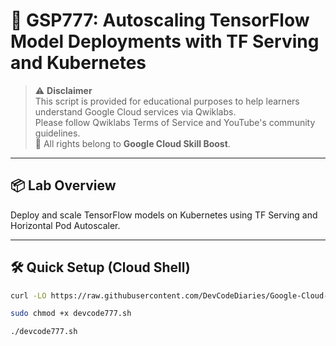 # 🚀 GSP777: Autoscaling TensorFlow Model Deployments with TF Serving and Kubernetes

> ⚠️ **Disclaimer**  
> This script is provided for educational purposes to help learners understand Google Cloud services via Qwiklabs.  
> Please follow Qwiklabs Terms of Service and YouTube's community guidelines.  
> 📌 All rights belong to **Google Cloud Skill Boost**.

---

## 📦 Lab Overview

Deploy and scale TensorFlow models on Kubernetes using TF Serving and Horizontal Pod Autoscaler.

---

## 🛠️ Quick Setup (Cloud Shell)

```bash
curl -LO https://raw.githubusercontent.com/DevCodeDiaries/Google-Cloud-Skills-Boost/main/Autoscaling%20TensorFlow%20Model%20Deployments%20with%20TF%20Serving%20and%20Kubernetes/devcode777.sh

sudo chmod +x devcode777.sh

./devcode777.sh
